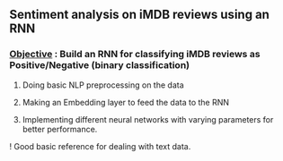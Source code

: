 ## Sentiment analysis on iMDB reviews using an RNN

### <u>Objective</u> : Build an RNN for classifying iMDB reviews as Positive/Negative (binary classification)

 1. Doing basic NLP preprocessing on the data

 2. Making an Embedding layer to feed the data to the RNN

 3. Implementing different neural networks with varying parameters for better performance. 

! Good basic reference for dealing with text data.
